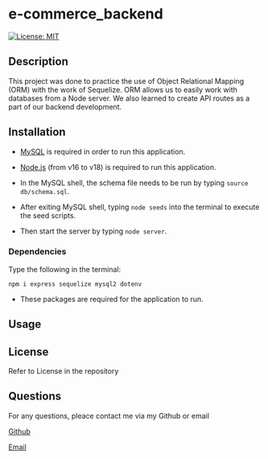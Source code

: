 # e-commerce_backend

[![License: MIT](https://img.shields.io/badge/License-MIT-yellow.svg)](https://opensource.org/licenses/MIT)

## Description

This project was done to practice the use of Object Relational Mapping (ORM) with the work of Sequelize. ORM allows us to easily work with databases from a Node server. We also learned to create API routes as a part of our backend development.

## Installation

- [MySQL](https://www.mysql.com/downloads/) is required in order to run this application.
- [Node.js](https://nodejs.org/en) (from v16 to v18) is required to run this application.

- In the MySQL shell, the schema file needs to be run by typing `source db/schema.sql`.
- After exiting MySQL shell, typing `node seeds` into the terminal to execute the seed scripts.
- Then start the server by typing `node server`.

### Dependencies

Type the following in the terminal:

`npm i express sequelize mysql2 dotenv`

- These packages are required for the application to run.

## Usage

## License

Refer to License in the repository

## Questions

For any questions, pleace contact me via my Github or email

[Github](https://github.com/Soleiles)

[Email](mailto:ktaing789@gmail.com)